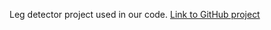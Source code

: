 Leg detector project used in our code.
[Link to GitHub project](https://github.com/marcobecerrap/leg_detector)
